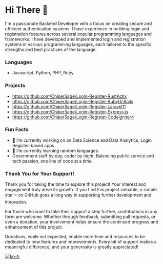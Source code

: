 # Hi There 👋

I'm a passionate Backend Developer with a focus on creating secure and efficient authentication systems. I have experience in building login and registration features across several popular programming languages and frameworks. I have developed and implemented login and registration systems in various programming languages, each tailored to the specific strengths and best practices of the language.

### Languages
- Javascript, Python, PHP, Ruby.

### Projects
- https://github.com/ChiperSage/Login-Register-RustActix
- https://github.com/ChiperSage/Login-Register-RubyOnRails
- https://github.com/ChiperSage/Login-Register-Laravel11
- https://github.com/ChiperSage/Login-Register-Express.js
- https://github.com/ChiperSage/Login-Register-Codeigniter4

### Fun Facts
- 🔭 I’m currently working on an Data Science and Data Analytics, Login Register-based apps.
- 🌱 I’m currently learning random languages.
- Government staff by day, coder by night. Balancing public service and tech passion, one line of code at a time.

### Thank You for Your Support!

Thank you for taking the time to explore this project! Your interest and engagement truly drive its growth. If you find this project valuable, a simple star ⭐ on GitHub goes a long way in supporting further development and innovation.

For those who want to take their support a step further, contributions in any form are welcome. Whether through feedback, submitting pull requests, or even a donation, your involvement helps ensure the continued progress and enhancement of this project.

Donations, while not expected, enable more time and resources to be dedicated to new features and improvements. Every bit of support makes a meaningful difference, and your generosity is greatly appreciated!

[![ko-fi](https://ko-fi.com/img/githubbutton_sm.svg)](https://ko-fi.com/O5O8APCCQ)
